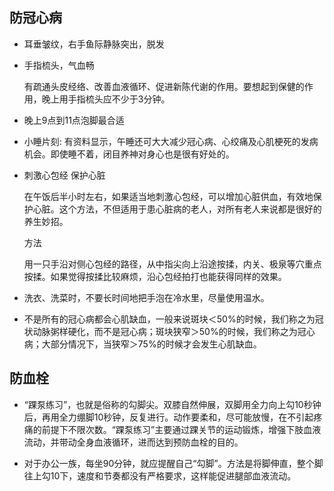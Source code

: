 
## 防冠心病

* 耳垂皱纹，右手鱼际静脉突出，脱发

* 手指梳头，气血畅

    有疏通头皮经络、改善血液循环、促进新陈代谢的作用。要想起到保健的作用，晚上用手指梳头应不少于3分钟。

* 晚上9点到11点泡脚最合适

* 小睡片刻: 有资料显示，午睡还可大大减少冠心病、心绞痛及心肌梗死的发病机会。即使睡不着，闭目养神对身心也是很有好处的。

* 刺激心包经 保护心脏

    在午饭后半小时左右，如果适当地刺激心包经，可以增加心脏供血，有效地保护心脏。这个方法，不但适用于患心脏病的老人，对所有老人来说都是很好的养生妙招。

    方法

    用一只手沿对侧心包经的路径，从中指尖向上沿途按揉，内关、极泉等穴重点按揉。如果觉得按揉比较麻烦，沿心包经拍打也能获得同样的效果。

* 洗衣、洗菜时，不要长时间地把手泡在冷水里，尽量使用温水。

* 不是所有的冠心病都会心肌缺血，一般来说斑块＜50%的时候，我们称之为冠状动脉粥样硬化，而不是冠心病；斑块狭窄＞50%的时候，我们称之为冠心病；大部分情况下，当狭窄＞75%的时候才会发生心肌缺血。


## 防血栓

* “踝泵练习”，也就是俗称的勾脚尖。双膝自然伸展，双脚用全力向上勾10秒钟后，再用全力绷脚10秒钟，反复进行。动作要柔和，尽可能放慢，在不引起疼痛的前提下不限次数。“踝泵练习”主要通过踝关节的运动锻炼，增强下肢血液流动，并带动全身血液循环，进而达到预防血栓的目的。

* 对于办公一族，每坐90分钟，就应提醒自己“勾脚”。方法是将脚伸直，整个脚往上勾10下，速度和节奏都没有严格要求，这样能促进腿部血液流动。

